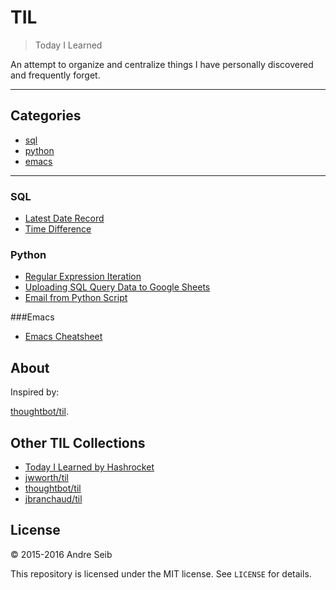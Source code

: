 # TIL

> Today I Learned

An attempt to organize and centralize things I have personally discovered and frequently forget.


---

## Categories

* [sql](#sql)
* [python](#python)
* [emacs](#emacs)


---

### SQL

- [Latest Date Record](sql/latest-date-record.md)
- [Time Difference](sql/time-difference.md)

### Python

- [Regular Expression Iteration](python/regular-expression-match.md)
- [Uploading SQL Query Data to Google Sheets](python/uploading-MSSQL-data-to-Google-sheets.md)
- [Email from Python Script](python/email-from-python.md)

###Emacs

- [Emacs Cheatsheet](emacs/emacscheatsheet.md)

## About

Inspired by:

[thoughtbot/til](https://github.com/thoughtbot/til).

## Other TIL Collections

* [Today I Learned by Hashrocket](https://til.hashrocket.com)
* [jwworth/til](https://github.com/jwworth/til)
* [thoughtbot/til](https://github.com/thoughtbot/til)
* [jbranchaud/til](https://github.com/jbranchaud/til)

## License

&copy; 2015-2016 Andre Seib

This repository is licensed under the MIT license. See `LICENSE` for
details.
